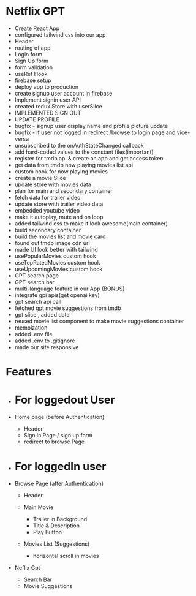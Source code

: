# Netflix GPT

- Create React App
- configured tailwind css into our app
- Header
- routing of app
- Login form
- Sign Up form
- form validation
- useRef Hook
- firebase setup
- deploy app to production
- create signup user account in firebase
- Implement signin user API
- created redux Store with userSlice
- IMPLEMENTED SIGN OUT
- UPDATE PROFILE
- bugfix - signup user display name and profile picture update
- bugfix - if user not logged in redirect /browse to login page and vice-versa
- unsubscribed to the onAuthStateChanged callback
- add hard-coded values to the constant files(important)
- register for tmdb api & create an app and get access token
- get data from tmdb now playing movies list api
- custom hook for now playing movies
- create a movie Slice
- update store with movies data
- plan for main and secondary container
- fetch data for trailer video
- update store with trailer video data
- embedded youtube video
- make it autoplay, mute and on loop
- added tailwind css to make it look awesome(main container)
- build secondary container
- build the movies list and movie card
- found out tmdb image cdn url
- made UI look better with tailwind
- usePopularMovies custom hook
- useTopRatedMovies custom hook
- useUpcomingMovies custom hook
- GPT search page
- GPT search bar
- multi-language feature in our App (BONUS)
- integrate gpi apis(get openai key)
- gpt search api call
- fetched gpt movie suggestions from tmdb
- gpt slice , added data
- reused movie list component to make movie suggestions container
- memoization
- added .env file
- added .env to .gitignore
- made our site responsive

# Features

- # For loggedout User
- Home page (before Authentication)

  - Header
  - Sign in Page / sign up form
  - redirect to browse Page

- # For loggedIn user
- Browse Page (after Authentication)

  - Header
  - Main Movie
    - Trailer in Background
    - Title & Description
    - Play Button
  - Movies List (Suggestions)

    - horizontal scroll in movies

- Neflix Gpt
  - Search Bar
  - Movie Suggestions
